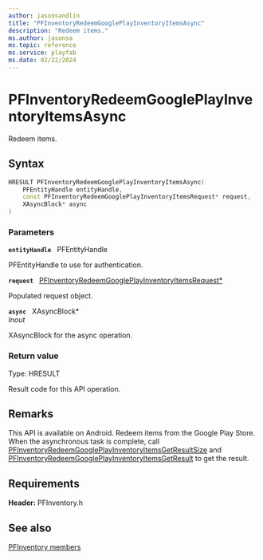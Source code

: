 ```yaml
---
author: jasonsandlin
title: "PFInventoryRedeemGooglePlayInventoryItemsAsync"
description: "Redeem items."
ms.author: jasonsa
ms.topic: reference
ms.service: playfab
ms.date: 02/22/2024
---
```


# PFInventoryRedeemGooglePlayInventoryItemsAsync  

Redeem items.  

## Syntax  
  
```cpp
HRESULT PFInventoryRedeemGooglePlayInventoryItemsAsync(  
    PFEntityHandle entityHandle,  
    const PFInventoryRedeemGooglePlayInventoryItemsRequest* request,  
    XAsyncBlock* async  
)  
```  
  
### Parameters  
  
**`entityHandle`** &nbsp; PFEntityHandle  
  
PFEntityHandle to use for authentication.  
  
**`request`** &nbsp; [PFInventoryRedeemGooglePlayInventoryItemsRequest*](../../pfinventorytypes/structs/pfinventoryredeemgoogleplayinventoryitemsrequest.md)  
  
Populated request object.  
  
**`async`** &nbsp; XAsyncBlock*  
*_Inout_*  
  
XAsyncBlock for the async operation.  
  
  
### Return value
Type: HRESULT
  
Result code for this API operation.
  
## Remarks  
  
This API is available on Android. Redeem items from the Google Play Store. When the asynchronous task is complete, call [PFInventoryRedeemGooglePlayInventoryItemsGetResultSize](pfinventoryredeemgoogleplayinventoryitemsgetresultsize.md) and [PFInventoryRedeemGooglePlayInventoryItemsGetResult](pfinventoryredeemgoogleplayinventoryitemsgetresult.md) to get the result.
  
## Requirements  
  
**Header:** PFInventory.h
  
## See also  
[PFInventory members](../pfinventory_members.md)  

  
  
